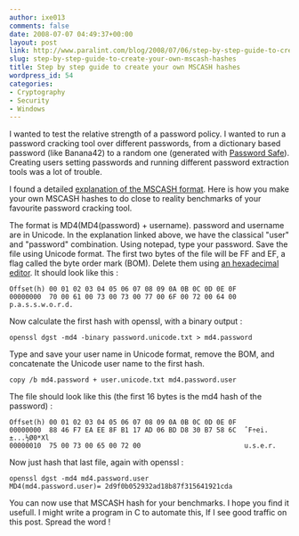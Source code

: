 ```yaml
---
author: ixe013
comments: false
date: 2008-07-07 04:49:37+00:00
layout: post
link: http://www.paralint.com/blog/2008/07/06/step-by-step-guide-to-create-your-own-mscash-hashes/
slug: step-by-step-guide-to-create-your-own-mscash-hashes
title: Step by step guide to create your own MSCASH hashes
wordpress_id: 54
categories:
- Cryptography
- Security
- Windows
---
```


I wanted to test the relative strength of a password policy. I wanted to run a password cracking tool over different passwords, from a dictionary based password (like Banana42) to a random one (generated with [Password Safe](http://passwordsafe.sourceforge.net/)). Creating users setting passwords and running different password extraction tools was a lot of trouble.

 

I found a detailed [explanation of the MSCASH format](http://www.securiteam.com/tools/5JP0I2KFPA.html). Here is how you make your own MSCASH hashes to do close to reality benchmarks of your favourite password cracking tool.


<!-- more -->
  

The format is MD4(MD4(password) + username). password and username are in Unicode. In the explanation linked above, we have the classical "user" and "password" combination. Using notepad, type your password. Save the file using Unicode format. The first two bytes of the file will be FF and EF, a flag called the byte order mark (BOM). Delete them using [an hexadecimal editor](http://www.mh-nexus.de/hxd/). It should look like this :

 
    
    Offset(h) 00 01 02 03 04 05 06 07 08 09 0A 0B 0C 0D 0E 0F
    00000000  70 00 61 00 73 00 73 00 77 00 6F 00 72 00 64 00  p.a.s.s.w.o.r.d.





Now calculate the first hash with openssl, with a binary output :








    
    openssl dgst -md4 -binary password.unicode.txt > md4.password









Type and save your user name in Unicode format, remove the BOM, and concatenate the Unicode user name to the first hash.








    
    copy /b md4.password + user.unicode.txt md4.password.user









The file should look like this (the first 16 bytes is the md4 hash of the password) :




    
    Offset(h) 00 01 02 03 04 05 06 07 08 09 0A 0B 0C 0D 0E 0F
    00000000  88 46 F7 EA EE 8F B1 17 AD 06 BD D8 30 B7 58 6C  ˆF÷ei.±...½Ø0*Xl
    00000010  75 00 73 00 65 00 72 00                          u.s.e.r.





Now just hash that last file, again with openssl :








    
    openssl dgst -md4 md4.password.user
    MD4(md4.password.user)= 2d9f0b052932ad18b87f315641921cda









You can now use that MSCASH hash for your benchmarks. I hope you find it usefull. I might write a program in C to automate this, If I see good traffic on this post. Spread the word !
